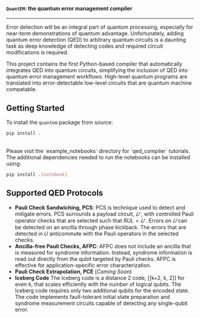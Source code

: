 #### `QuantEM`: the quantum error management compiler

---
Error detection will be an integral part of quantum processing, especially for near-term demonstrations of quantum advantage. Unfortunately, adding quantum error detection (QED) to arbitrary quantum circuits is a daunting task as deep knowledge of detecting codes and required circuit modifications is required.

This project contains the first Python-based compiler that automatically integrates QED into quantum circuits, simplifying the inclusion of QED into quantum error management workflows. High-level quantum programs are translated into error-detectable low-level circuits that are quantum machine compatable.

## Getting Started

To install the `quantem` package from source:

```sh
pip install .
```

<br>
Please visit the `example_notebooks` directory for `qed_compiler` tutorials. The additional dependencies needed to run the notebooks can be installed using:

```sh
pip install .[notebook]
```

## Supported QED Protocols

+ **Pauli Check Sandwiching, PCS**: PCS is technique used to detect and mitigate errors. PCS surrounds a payload circuit, $𝑈$ , with controlled Pauli operator checks that are selected such that $RUL = 𝑈$ . Errors on $𝑈$ can be detected
on an ancilla through phase kickback. The errors that are detected in $U$ anticommute with the Pauli operators in the selected checks.
+ **Ancilla-free Pauli Checks, AFPC**: AFPC does not include an ancilla that is measured for syndrome information. Instead, syndrome information is read out directly from the qubit targeted by Pauli checks. AFPC is effective for application-specific error characterization.
+ **Pauli Check Extrapolation, PCE** (*Coming Soon*)
+ **Iceberg Code** The Iceberg code is a distance 2 code, [[k+2, k, 2]] for even k, that scales efficiently with the number of logical qubits. The Iceberg code requires only two additional qubits for the encoded state. The code implements fault-tolerant initial state preparation and syndrome measurement circuits capable of detecting any single-qubit error.
